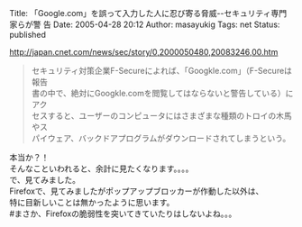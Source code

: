 Title: 「Google.com」を誤って入力した人に忍び寄る脅威--セキュリティ専門家らが警 告
Date: 2005-04-28 20:12
Author: masayukig
Tags: net
Status: published

<http://japan.cnet.com/news/sec/story/0,2000050480,20083246,00.htm>

> セキュリティ対策企業F-Secureによれば、「Googkle.com」（F-Secureは報告  
> 書の中で、絶対にGoogkle.comを閲覧してはならないと警告している）にアク  
> セスすると、ユーザーのコンピュータにはさまざまな種類のトロイの木馬やス  
> パイウェア、バックドアプログラムがダウンロードされてしまうという。

本当か？！  
そんなこといわれると、余計に見たくなります。。。。  
で、見てみました。  
Firefoxで、見てみましたがポップアップブロッカーが作動した以外は、  
特に目新しいことは無かったように思います。  
\#まさか、Firefoxの脆弱性を突いてきていたりはしないよね。。。
